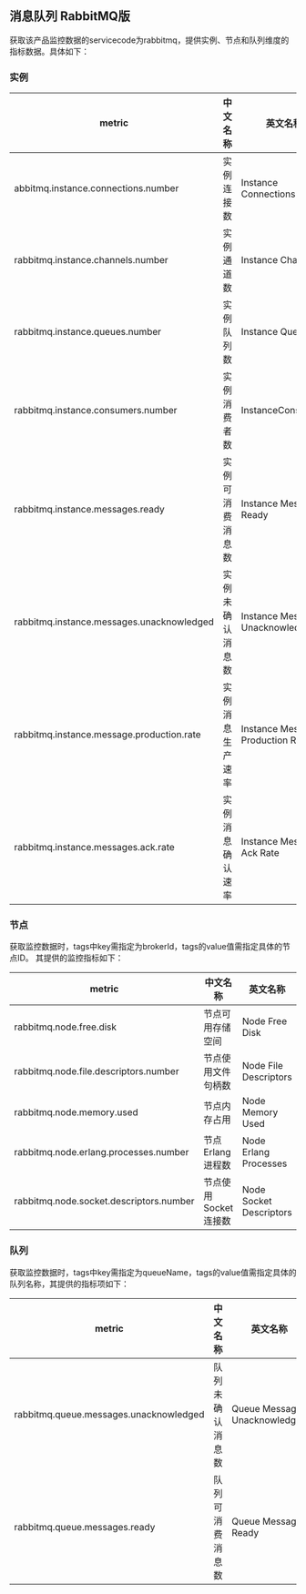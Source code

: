 ## 消息队列 RabbitMQ版
获取该产品监控数据的servicecode为rabbitmq，提供实例、节点和队列维度的指标数据。具体如下：

### 实例
metric | 中文名称  | 英文名称 |单位 | 说明
---|--- |--- |--- |--- 
abbitmq.instance.connections.number|实例连接数|Instance Connections|个|
rabbitmq.instance.channels.number|实例通道数|Instance Channels|个|
rabbitmq.instance.queues.number|实例队列数|Instance Queues|个|
rabbitmq.instance.consumers.number|实例消费者数|InstanceConsumers|个| 
rabbitmq.instance.messages.ready|实例可消费消息数|Instance Messages Ready|条|
rabbitmq.instance.messages.unacknowledged|实例未确认消息数|Instance Messages Unacknowledged|条|
rabbitmq.instance.message.production.rate|实例消息生产速率|Instance Message Production Rate|条|
rabbitmq.instance.messages.ack.rate | 实例消息确认速率|Instance Message Ack Rate|条|


### 节点
获取监控数据时，tags中key需指定为brokerId，tags的value值需指定具体的节点ID。 其提供的监控指标如下：

metric | 中文名称  | 英文名称 |单位 | 说明
---|--- |--- |--- |--- 
rabbitmq.node.free.disk|节点可用存储空间|Node Free Disk|GB|
rabbitmq.node.file.descriptors.number|节点使用文件句柄数|Node  File Descriptors|个|
rabbitmq.node.memory.used|节点内存占用|Node Memory Used|MB|
rabbitmq.node.erlang.processes.number|节点Erlang进程数|Node Erlang Processes|个|
rabbitmq.node.socket.descriptors.number|节点使用Socket连接数|Node Socket Descriptors|个|


### 队列
获取监控数据时，tags中key需指定为queueName，tags的value值需指定具体的队列名称，其提供的指标项如下：

metric | 中文名称  | 英文名称 |单位 | 说明
---|--- |--- |--- |--- 
rabbitmq.queue.messages.unacknowledged|队列未确认消息数|Queue Messages Unacknowledged|条|
rabbitmq.queue.messages.ready|队列可消费消息数|Queue Messages Ready|条|
